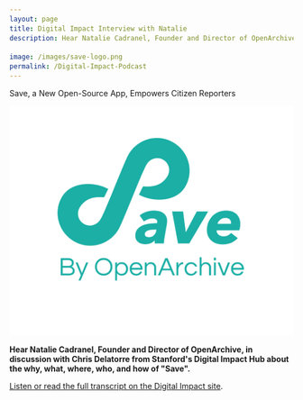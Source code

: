 ```yaml
---
layout: page
title: Digital Impact Interview with Natalie 
description: Hear Natalie Cadranel, Founder and Director of OpenArchive, in conversation with Chris Delatorre from Stanford's Digital Impact Hub about how "Save" protects citizen eye-witnesses from online threats.

image: /images/save-logo.png
permalink: /Digital-Impact-Podcast
---
```


<p>Save, a New Open-Source App, Empowers Citizen Reporters</p>

<img class="postInlineImage" src="/images/save-logo.png"/>

<p><b>Hear Natalie Cadranel, Founder and Director of OpenArchive, in discussion with Chris Delatorre from Stanford's Digital Impact Hub about the why, what, where, who, and how of "Save".</b></p>

<p><a href="https://digitalimpact.io/save-a-new-open-source-app-empowers-citizen-journalists/" target="_blank">Listen or read the full transcript on the Digital Impact site</a>.</p>

